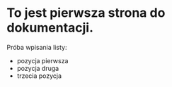 # To jest pierwsza strona do dokumentacji.

Próba wpisania listy:
- pozycja pierwsza
- pozycja druga
- trzecia pozycja
